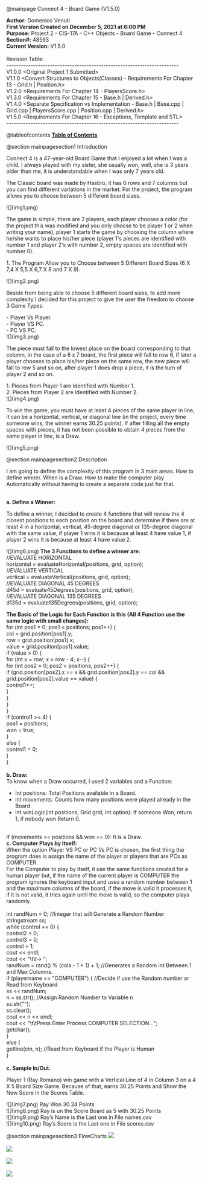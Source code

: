 @mainpage Connect 4 - Board Game (V1.5.0)

<b>Author:</b> Domenico Venuti<br>
<b>First Version Created on December 5, 2021 at 6:00 PM<br></b>
<b>Purpose:</b> Project 2 - CIS-17A - C++ Objects - Board Game - Connect 4<br>
<b>Section#:</b> 48593<br>
<b>Current Version:</b> V1.5.0<br>
<br>
Revision Table:<br>
-----------------------------------------------------------------------<br>
V1.0.0 <Original Project 1 Submitted><br>
V1.1.0 <Convert Structures to Objects(Classes) - Requirements For Chapter 13 - Grid.h | Position.h><br>
V1.2.0 <Requirements For Chapter 14 - PlayersScore.h><br>
V1.3.0 <Requirements For Chapter 15 - Base.h | Derived.h><br>
V1.4.0 <Separate Specification vs Implementation - Base.h | Base.cpp | Grid.cpp | PlayersScore.cpp | Position.cpp | Derived.h><br>
V1.5.0 <Requirements For Chapter 16 - Exceptions, Template and STL><br>
-----------------------------------------------------------------------<br>

@tableofcontents <u><b>Table of Contents</b></u>

@section mainpagesection1 Introduction
<p>Connect 4 is a 47-year-old Board Game that I enjoyed a lot when I was a child, I always played with my sister, she usually won, well, she is 3 years older than me, it is understandable when I was only 7 years old.</p>
<p>The Classic board was made by Hasbro, it has 6 rows and 7 columns but you can find different variations in the market. For the project, the program allows you to choose between 5 different board sizes.</p>
![](img1.png)
<p>The game is simple, there are 2 players, each player chooses a color (for the project this was modified and you only choose to be player 1 or 2 when writing your name), player 1 starts the game by choosing the column where he/she wants to place his/her piece (player 1's pieces are identified with number 1 and player 2's with number 2, empty spaces are identified with number 0).</p>
<p>1. The Program Allow you to Choose between 5 Different Board Sizes (6 X 7,4 X 5,5 X 6,7 X 8 and 7 X 9).</p>
![](img2.png)
<p>Beside from being able to choose 5 different board sizes, to add more complexity I decided for this project to give the user the freedom to choose 3 Game Types:</p>
- Player Vs Player.<br>
- Player VS PC.<br>
- PC VS PC.<br>
![](img3.png)
<p>The piece must fall to the lowest place on the board corresponding to that column, in the case of a 6 x 7 board, the first piece will fall to row 6, if later a player chooses to place his/her piece on the same row, the new piece will fall to row 5 and so on, after player 1 does drop a piece, it is the turn of player 2 and so on.</p>
1. Pieces from Player 1 are Identified with Number 1.<br>
2. Pieces from Player 2 are Identified with Number 2.<br>
![](img4.png)
<p>To win the game, you must have at least 4 pieces of the same player in line, it can be a horizontal, vertical, or diagonal line (in the project, every time someone wins, the winner earns 30.25 points). If after filling all the empty spaces with pieces, it has not been possible to obtain 4 pieces from the same player in line, is a Draw.</p>
![](img5.png)

@section mainpagesection2 Description
<p>I am going to define the complexity of this program in 3 main areas. How to define winner. When is a Draw. How to make the computer play Automatically without having to create a separate code just for that.</p>
<br>
<b>a. Define a Winner:</b>
<p>To define a winner, I decided to create 4 functions that will review the 4 closest positions to each position on the board and determine if there are at least 4 in a horizontal, vertical, 45-degree diagonal or 135-degree diagonal with the same value, if player 1 wins it is because at least 4 have value 1, if player 2 wins it is because at least 4 have value 2.</p>
![](img6.png) 
<b>The 3 Functions to define a winner are:</b><br>
//EVALUATE HORIZONTAL<br>
horizontal = evaluateHorizontal(positions, grid, option);<br>
//EVALUATE VERTICAL<br>
vertical = evaluateVertical(positions, grid, option);	<br>
//EVALUATE DIAGONAL 45 DEGREES<br>
d45d = evaluate45Degrees(positions, grid, option);	<br>
//EVALUATE DIAGONAL 135 DEGREES<br>
d135d = evaluate135Degrees(positions, grid, option);<br>

<b>The Basic of the Logic for Each Function is this (All 4 Function use the same logic with small changes):</b><br>
for (int pos1 = 0; pos1 < positions; pos1++) {<br>
	col = grid.position[pos1].y;<br>
	row = grid.position[pos1].x;<br>
	value = grid.position[pos1].value;<br>
	if (value > 0) {<br>
		for (int x = row; x > row - 4; x--) {<br>
			for (int pos2 = 0; pos2 < positions; pos2++) {<br>
if (grid.position[pos2].x == x && grid.position[pos2].y == col && grid.position[pos2].value == value) {<br>
					control1++;<br>
				}<br>
			}<br>
		}<br>
	}<br>
	if (control1 >= 4) {<br>
		pos1 = positions;<br>
		won = true;<br>
	}<br>
	else {<br>
		control1 = 0;<br>
	}<br>
}<br>
<br>
<b>b. Draw:</b><br>
To know when a Draw occurred, I used 2 variables and a Function: <br>
-	Int positions: Total Positions available in a Board.<br>
-	int movements: Counts how many positions were played already in the Board<br>
-	int winLogic(int positions, Grid grid, int option): If someone Won, return 1, if nobody won Return 0.<br>
<br>
If (movements >= positions && won == 0): It is a Draw.<br>
<b>c. Computer Plays by Itself:</b><br>
When the option Player VS PC or PC Vs PC is chosen, the first thing the program does is assign the name of the player or players that are PCs as COMPUTER.<br>
For the Computer to play by itself, it use the same functions created for a human player but, if the name of the current player is COMPUTER the program ignores the keyboard input and uses a random number between 1 and the maximum columns of the board, if the move is valid it processes it, if it is not valid, it tries again until the move is valid, so the computer plays randomly.<br>
<br>
int randNum = 0; //Integer that will Generate a Random Number	<br>
stringstream ss;<br>
while (control == 0) {<br>
	control2 = 0;<br>
	control3 = 0;<br>
	control = 1;<br>
	cout << endl;<br>
	cout << "\t\t-> ";<br>
	randNum = rand() % (cols - 1 + 1) + 1; //Generates a Random int Between 1 and Max Columns.<br>
	if (playername == "COMPUTER") { //Decide if use the Random number or Read from Keyboard<br>
		ss << randNum;<br>
		n = ss.str(); //Assign Random Number to Variable n<br>
		ss.str("");<br>
		ss.clear();<br>
		cout << n << endl;<br>
		cout << "\t\tPress Enter Process COMPUTER SELECTION...";<br>
		getchar();<br>
	}<br>
	else {<br>
		getline(cin, n); //Read from Keyboard if the Player is Human<br>
	}<br>
<br>
<b>c. Sample In/Out.</b><br>
<p>Player 1 (Ray Romano) win game with a Vertical Line of 4 in Column 3 on a 4 X 5 Board Size Game. Because of that, earns 30.25 Points and Show the New Score in the Scores Table.<p>
![](img7.png)
Ray Won 30.24 Points<br>
![](img8.png)
Ray is un the Score Board as 5 with 30.25 Points<br>
![](img9.png)
Ray’s Name is the Last one in File names.csv<br>
![](img10.png)
Ray’s Score is the Last one in File scores.csv<br>

@section mainpagesection3 FlowCharts
![](flow1.png)<br><br>
![](flow1.png)<br><br>
![](flow1.png)<br><br>
![](flow3.png)<br><br>
